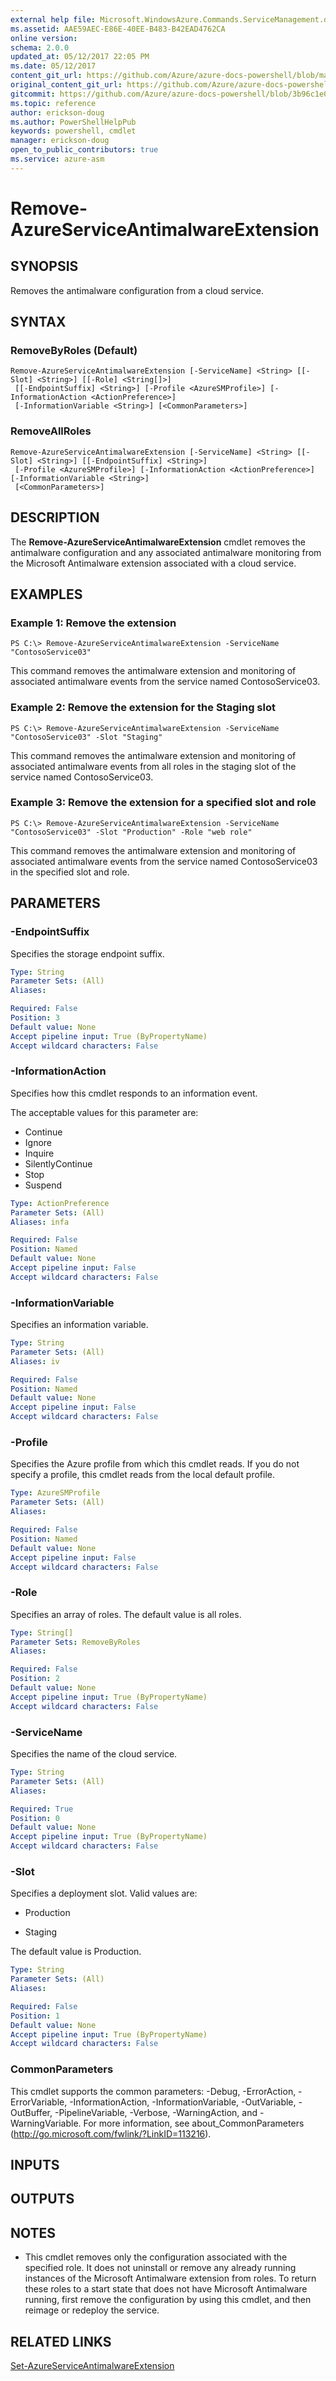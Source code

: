 ```yaml
---
external help file: Microsoft.WindowsAzure.Commands.ServiceManagement.dll-Help.xml
ms.assetid: AAE59AEC-E86E-40EE-B483-B42EAD4762CA
online version:
schema: 2.0.0
updated_at: 05/12/2017 22:05 PM
ms.date: 05/12/2017
content_git_url: https://github.com/Azure/azure-docs-powershell/blob/master/azureps-cmdlets-docs/ServiceManagement/Azure/v4.0.0/Remove-AzureServiceAntimalwareExtension.md
original_content_git_url: https://github.com/Azure/azure-docs-powershell/blob/master/azureps-cmdlets-docs/ServiceManagement/Azure/v4.0.0/Remove-AzureServiceAntimalwareExtension.md
gitcommit: https://github.com/Azure/azure-docs-powershell/blob/3b96c1e0b28fc56dfbf6de55728d5478e0d02def
ms.topic: reference
author: erickson-doug
ms.author: PowerShellHelpPub
keywords: powershell, cmdlet
manager: erickson-doug
open_to_public_contributors: true
ms.service: azure-asm
---
```


# Remove-AzureServiceAntimalwareExtension

## SYNOPSIS
Removes the antimalware configuration from a cloud service.

## SYNTAX

### RemoveByRoles (Default)
```
Remove-AzureServiceAntimalwareExtension [-ServiceName] <String> [[-Slot] <String>] [[-Role] <String[]>]
 [[-EndpointSuffix] <String>] [-Profile <AzureSMProfile>] [-InformationAction <ActionPreference>]
 [-InformationVariable <String>] [<CommonParameters>]
```

### RemoveAllRoles
```
Remove-AzureServiceAntimalwareExtension [-ServiceName] <String> [[-Slot] <String>] [[-EndpointSuffix] <String>]
 [-Profile <AzureSMProfile>] [-InformationAction <ActionPreference>] [-InformationVariable <String>]
 [<CommonParameters>]
```

## DESCRIPTION
The **Remove-AzureServiceAntimalwareExtension** cmdlet removes the antimalware configuration and any associated antimalware monitoring from the Microsoft Antimalware extension associated with a cloud service.

## EXAMPLES

### Example 1: Remove the extension
```
PS C:\> Remove-AzureServiceAntimalwareExtension -ServiceName "ContosoService03"
```

This command removes the antimalware extension and monitoring of associated antimalware events from the service named ContosoService03.

### Example 2: Remove the extension for the Staging slot
```
PS C:\> Remove-AzureServiceAntimalwareExtension -ServiceName "ContosoService03" -Slot "Staging"
```

This command removes the antimalware extension and monitoring of associated antimalware events from all roles in the staging slot of the service named ContosoService03.

### Example 3: Remove the extension for a specified slot and role
```
PS C:\> Remove-AzureServiceAntimalwareExtension -ServiceName "ContosoService03" -Slot "Production" -Role "web role"
```

This command removes the antimalware extension and monitoring of associated antimalware events from the service named ContosoService03 in the specified slot and role.

## PARAMETERS

### -EndpointSuffix
Specifies the storage endpoint suffix.

```yaml
Type: String
Parameter Sets: (All)
Aliases: 

Required: False
Position: 3
Default value: None
Accept pipeline input: True (ByPropertyName)
Accept wildcard characters: False
```

### -InformationAction
Specifies how this cmdlet responds to an information event.

The acceptable values for this parameter are:

- Continue
- Ignore
- Inquire
- SilentlyContinue
- Stop
- Suspend

```yaml
Type: ActionPreference
Parameter Sets: (All)
Aliases: infa

Required: False
Position: Named
Default value: None
Accept pipeline input: False
Accept wildcard characters: False
```

### -InformationVariable
Specifies an information variable.

```yaml
Type: String
Parameter Sets: (All)
Aliases: iv

Required: False
Position: Named
Default value: None
Accept pipeline input: False
Accept wildcard characters: False
```

### -Profile
Specifies the Azure profile from which this cmdlet reads.
If you do not specify a profile, this cmdlet reads from the local default profile.

```yaml
Type: AzureSMProfile
Parameter Sets: (All)
Aliases: 

Required: False
Position: Named
Default value: None
Accept pipeline input: False
Accept wildcard characters: False
```

### -Role
Specifies an array of roles.
The default value is all roles.

```yaml
Type: String[]
Parameter Sets: RemoveByRoles
Aliases: 

Required: False
Position: 2
Default value: None
Accept pipeline input: True (ByPropertyName)
Accept wildcard characters: False
```

### -ServiceName
Specifies the name of the cloud service.

```yaml
Type: String
Parameter Sets: (All)
Aliases: 

Required: True
Position: 0
Default value: None
Accept pipeline input: True (ByPropertyName)
Accept wildcard characters: False
```

### -Slot
Specifies a deployment slot.
Valid values are: 


- Production

- Staging


The default value is Production.

```yaml
Type: String
Parameter Sets: (All)
Aliases: 

Required: False
Position: 1
Default value: None
Accept pipeline input: True (ByPropertyName)
Accept wildcard characters: False
```

### CommonParameters
This cmdlet supports the common parameters: -Debug, -ErrorAction, -ErrorVariable, -InformationAction, -InformationVariable, -OutVariable, -OutBuffer, -PipelineVariable, -Verbose, -WarningAction, and -WarningVariable. For more information, see about_CommonParameters (http://go.microsoft.com/fwlink/?LinkID=113216).

## INPUTS

## OUTPUTS

## NOTES
* This cmdlet removes only the configuration associated with the specified role. It does not uninstall or remove any already running instances of the Microsoft Antimalware extension from roles. To return these roles to a start state that does not have Microsoft Antimalware running, first remove the configuration by using this cmdlet, and then reimage or redeploy the service.

## RELATED LINKS

[Set-AzureServiceAntimalwareExtension](./Set-AzureServiceAntimalwareExtension.md)


